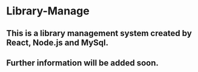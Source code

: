 #  Library-Manage
## This is a library management system created by React, Node.js and MySql.  
## Further information will be added soon.